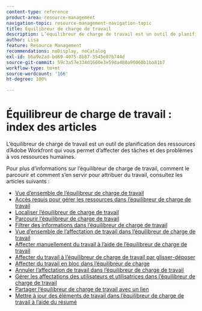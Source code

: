 ```yaml
---
content-type: reference
product-area: resource-management
navigation-topic: resource-management-navigation-topic
title: Équilibreur de charge de travail
description: L’équilibreur de charge de travail est un outil de planification des ressources d’Adobe Workfront qui vous permet d’affecter des tâches et des problèmes à vos ressources humaines.
author: Lisa
feature: Resource Management
recommendations: noDisplay, noCatalog
exl-id: b6a9e2ad-bd69-4075-8b87-3545e07b744d
source-git-commit: 59c3a57e334d1660e3e59da480a90060b1ba81b7
workflow-type: tm+mt
source-wordcount: '166'
ht-degree: 100%

---
```


# Équilibreur de charge de travail : index des articles

<!--Audited: 12/2023-->

L’équilibreur de charge de travail est un outil de planification des ressources d’Adobe Workfront qui vous permet d’affecter des tâches et des problèmes à vos ressources humaines.

Pour plus d’informations sur l’équilibreur de charge de travail, comment le parcourir et comment s’en servir pour attribuer du travail, consultez les articles suivants :

* [Vue d’ensemble de l’équilibreur de charge de travail](../../resource-mgmt/workload-balancer/overview-workload-balancer.md)
* [Accès requis pour gérer les ressources dans l’équilibreur de charge de travail](../../resource-mgmt/workload-balancer/access-needed-manage-resources-balancer.md)
* [Localiser l’équilibreur de charge de travail](../../resource-mgmt/workload-balancer/locate-workload-balancer.md)
* [Parcourir l’équilibreur de charge de travail](../../resource-mgmt/workload-balancer/navigate-the-workload-balancer.md)
* [Filtrer des informations dans l’équilibreur de charge de travail](../../resource-mgmt/workload-balancer/filter-information-workload-balancer.md)
* [Vue d’ensemble de l’affectation de travail dans l’équilibreur de charge de travail](../../resource-mgmt/workload-balancer/assign-work-in-workload-balancer.md)
* [Affecter manuellement du travail à l’aide de l’équilibreur de charge de travail](../../resource-mgmt/workload-balancer/assign-work-in-workload-balancer-manually.md)
* [Affecter du travail à l’équilibreur de charge de travail par glisser-déposer](../../resource-mgmt/workload-balancer/assign-work-in-workload-balancer-by-drag-and-drop.md)
* [Affecter du travail en bloc dans l’équilibreur de charge](../../resource-mgmt/workload-balancer/assign-work-in-workload-balancer-in-bulk.md)
* [Annuler l’affectation de travail dans l’équilibreur de charge de travail](../../resource-mgmt/workload-balancer/unassign-work-in-workload-balancer.md)
* [Gérer les affectations des utilisateurs et utilisatrices dans l’équilibreur de charge de travail](../../resource-mgmt/workload-balancer/manage-user-allocations-workload-balancer.md)
* [Partager l’équilibreur de charge de travail avec un lien](../../resource-mgmt/workload-balancer/share-link-for-workload-balancer.md)
* [Mettre à jour des éléments de travail dans l’équilibreur de charge de travail à l’aide du résumé](../../resource-mgmt/workload-balancer/update-items-in-summary-panel-in-workload-balancer.md)
